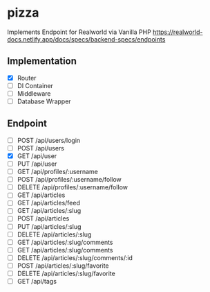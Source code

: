 # pizza
Implements Endpoint for Realworld via Vanilla PHP
https://realworld-docs.netlify.app/docs/specs/backend-specs/endpoints

## Implementation
- [x] Router
- [ ] DI Container
- [ ] Middleware
- [ ] Database Wrapper

## Endpoint
- [ ] POST /api/users/login
- [ ] POST /api/users
- [x] GET /api/user
- [ ] PUT /api/user
- [ ] GET /api/profiles/:username
- [ ] POST /api/profiles/:username/follow
- [ ] DELETE /api/profiles/:username/follow
- [ ] GET /api/articles
- [ ] GET /api/articles/feed
- [ ] GET /api/articles/:slug
- [ ] POST /api/articles
- [ ] PUT /api/articles/:slug
- [ ] DELETE /api/articles/:slug
- [ ] GET /api/articles/:slug/comments
- [ ] GET /api/articles/:slug/comments
- [ ] DELETE /api/articles/:slug/comments/:id
- [ ] POST /api/articles/:slug/favorite
- [ ] DELETE /api/articles/:slug/favorite
- [ ] GET /api/tags
